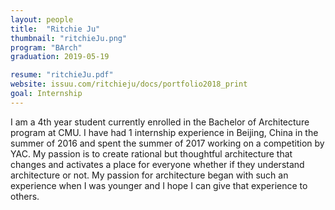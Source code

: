 ```yaml
---
layout: people
title:  "Ritchie Ju"
thumbnail: "ritchieJu.png"
program: "BArch"
graduation: 2019-05-19

resume: "ritchieJu.pdf"
website: issuu.com/ritchieju/docs/portfolio2018_print
goal: Internship
---
```


I am a 4th year student currently enrolled in the Bachelor of Architecture program at CMU. I have had 1 internship experience in Beijing, China in the summer of 2016 and spent the summer of 2017 working on a competition by YAC. My passion is to create rational but thoughtful architecture that changes and activates a place for everyone whether if they understand architecture or not. My passion for architecture began with such an experience when I was younger and I hope I can give that experience to others.
